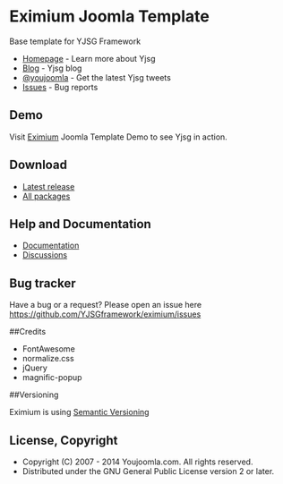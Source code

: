 # Eximium Joomla Template
Base template for YJSG Framework


* [Homepage](http://yjsimplegrid.com) - Learn more about Yjsg
* [Blog](http://www.youjoomla.com/youjoomla-blog/yjsg-framework-blog.html) - Yjsg blog
* [@youjoomla](https://twitter.com/youjoomla) - Get the latest Yjsg tweets
* [Issues](https://github.com/YJSGframework/eximium/issues) - Bug reports


## Demo

Visit [Eximium](http://joomlatemplates.youjoomla.info/eximium/) Joomla Template Demo to see Yjsg in action.

## Download


* [Latest release](http://www.youjoomla.com/joomla-templates/eximium-free-joomla-template-powered-by-yjsg-v2.html?opendowns#files_holder)
* [All packages](https://github.com/YJSGframework/eximium/releases)


## Help and Documentation

* [Documentation](http://yjsimplegrid.com/documentation)
* [Discussions](http://www.youjoomla.com/joomla_support/forumdisplay.php?f=278)

## Bug tracker

Have a bug or a request? Please open an issue here https://github.com/YJSGframework/eximium/issues


##Credits

  * FontAwesome
  * normalize.css
  * jQuery
  * magnific-popup
  
  
##Versioning

  Eximium is using [Semantic Versioning](http://semver.org/)


## License, Copyright

  * Copyright (C) 2007 - 2014 Youjoomla.com. All rights reserved.
  * Distributed under the GNU General Public License version 2 or later.